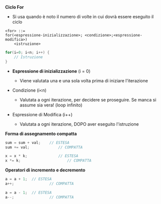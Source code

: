 **Ciclo For**

- Si usa quando è noto il numero di volte in cui dovrà essere eseguito il ciclo

```
<for> ::=
for(<espressione-inizializzazione>; <condizione>;<espressione-modifica>)
	<istruzione>
```

```c
for(i=0; i<n; i++) {
	// Istruzione
}
```

- **Espressione di inizializzazione** (i = 0)

  - Viene valutata una e una sola volta prima di iniziare l'iterazione

- Condizione (i<n)

  - Valutata a ogni iterazione, per decidere se proseguire. Se manca si assume sia vera! (loop infinito)

- Espressione di Modifica (i++)

  - Valutata a ogni iterazione, DOPO aver eseguito l'istruzione

    

**Forma di assegnamento compatta**

```c
sum = sum + val;	// ESTESA
sum += val;				// COMPATTA

x = x * k;				// ESTESA
x *= k;						// COMPATTA
```



**Operatori di incremento e decremento**

```c
a = a + 1;	// ESTESA
a++;				// COMPATTA

a = a - 1;	// ESTESA
a--;				// COMPATTA
```


